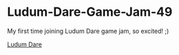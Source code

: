 # Ludum-Dare-Game-Jam-49
My first time joining Ludum Dare game jam, so excited! ;)

[Ludum Dare](https://ldjam.com/events/ludum-dare/49/break-through)
